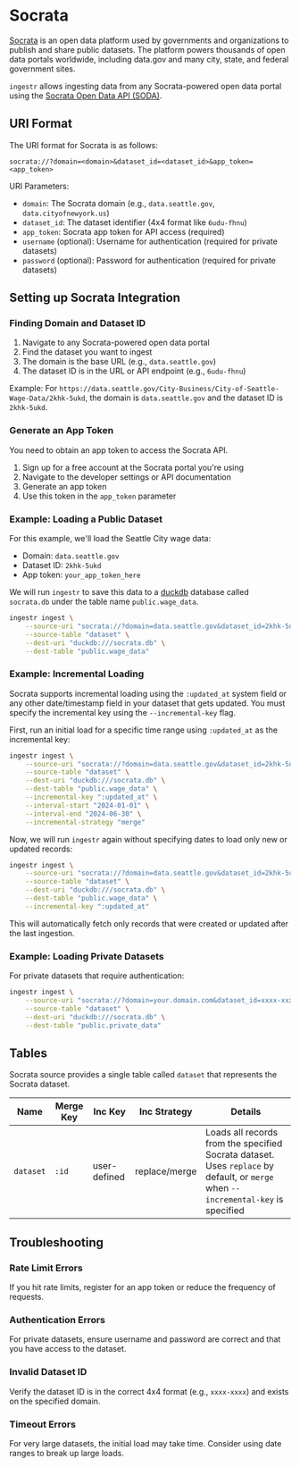 # Socrata

[Socrata](https://dev.socrata.com/) is an open data platform used by governments and organizations to publish and share public datasets. The platform powers thousands of open data portals worldwide, including data.gov and many city, state, and federal government sites.

`ingestr` allows ingesting data from any Socrata-powered open data portal using the [Socrata Open Data API (SODA)](https://dev.socrata.com/docs/endpoints.html).

## URI Format

The URI format for Socrata is as follows:
```
socrata://?domain=<domain>&dataset_id=<dataset_id>&app_token=<app_token>
```

URI Parameters:
* `domain`: The Socrata domain (e.g., `data.seattle.gov`, `data.cityofnewyork.us`)
* `dataset_id`: The dataset identifier (4x4 format like `6udu-fhnu`)
* `app_token`: Socrata app token for API access (required)
* `username` (optional): Username for authentication (required for private datasets)
* `password` (optional): Password for authentication (required for private datasets)

## Setting up Socrata Integration

### Finding Domain and Dataset ID

1. Navigate to any Socrata-powered open data portal
2. Find the dataset you want to ingest
3. The domain is the base URL (e.g., `data.seattle.gov`)
4. The dataset ID is in the URL or API endpoint (e.g., `6udu-fhnu`)

Example: For `https://data.seattle.gov/City-Business/City-of-Seattle-Wage-Data/2khk-5ukd`, the domain is `data.seattle.gov` and the dataset ID is `2khk-5ukd`.

### Generate an App Token

You need to obtain an app token to access the Socrata API.

1. Sign up for a free account at the Socrata portal you're using
2. Navigate to the developer settings or API documentation
3. Generate an app token
4. Use this token in the `app_token` parameter

### Example: Loading a Public Dataset

For this example, we'll load the Seattle City wage data:
* Domain: `data.seattle.gov`
* Dataset ID: `2khk-5ukd`
* App token: `your_app_token_here`

We will run `ingestr` to save this data to a [duckdb](https://duckdb.org/) database called `socrata.db` under the table name `public.wage_data`.

```sh
ingestr ingest \
    --source-uri "socrata://?domain=data.seattle.gov&dataset_id=2khk-5ukd&app_token=your_app_token_here" \
    --source-table "dataset" \
    --dest-uri "duckdb:///socrata.db" \
    --dest-table "public.wage_data"
```

### Example: Incremental Loading

Socrata supports incremental loading using the `:updated_at` system field or any other date/timestamp field in your dataset that gets updated. You must specify the incremental key using the `--incremental-key` flag.

First, run an initial load for a specific time range using `:updated_at` as the incremental key:

```sh
ingestr ingest \
    --source-uri "socrata://?domain=data.seattle.gov&dataset_id=2khk-5ukd&app_token=your_app_token_here" \
    --source-table "dataset" \
    --dest-uri "duckdb:///socrata.db" \
    --dest-table "public.wage_data" \
    --incremental-key ":updated_at" \
    --interval-start "2024-01-01" \
    --interval-end "2024-06-30" \
    --incremental-strategy "merge"
```



Now, we will run `ingestr` again without specifying dates to load only new or updated records:

```sh
ingestr ingest \
    --source-uri "socrata://?domain=data.seattle.gov&dataset_id=2khk-5ukd&app_token=your_app_token_here" \
    --source-table "dataset" \
    --dest-uri "duckdb:///socrata.db" \
    --dest-table "public.wage_data" \
    --incremental-key ":updated_at"
```

This will automatically fetch only records that were created or updated after the last ingestion.

### Example: Loading Private Datasets

For private datasets that require authentication:

```sh
ingestr ingest \
    --source-uri "socrata://?domain=your.domain.com&dataset_id=xxxx-xxxx&app_token=your_token&username=your_username&password=your_password" \
    --source-table "dataset" \
    --dest-uri "duckdb:///socrata.db" \
    --dest-table "public.private_data"
```

## Tables

Socrata source provides a single table called `dataset` that represents the Socrata dataset.

| Name | Merge Key | Inc Key | Inc Strategy | Details |
| --- | --- | --- | --- | --- |
| `dataset` | `:id` | user-defined | replace/merge | Loads all records from the specified Socrata dataset. Uses `replace` by default, or `merge` when `--incremental-key` is specified |





## Troubleshooting

### Rate Limit Errors
If you hit rate limits, register for an app token or reduce the frequency of requests.

### Authentication Errors
For private datasets, ensure username and password are correct and that you have access to the dataset.

### Invalid Dataset ID
Verify the dataset ID is in the correct 4x4 format (e.g., `xxxx-xxxx`) and exists on the specified domain.

### Timeout Errors
For very large datasets, the initial load may take time. Consider using date ranges to break up large loads.
